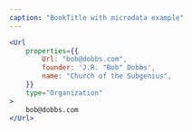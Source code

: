 ```yaml
---
caption: "BookTitle with microdata example"
---
```


<!-- markdownlint-disable MD041 -->
<!-- dprint-ignore -->

```jsx
<Url
	properties={{
		Url: "bob@dobbs.com",
		founder: 'J.R. "Bob" Dobbs',
		name: "Church of the Subgenius",
	}}
	type="Organization"
>
	bob@dobbs.com
</Url>
```
